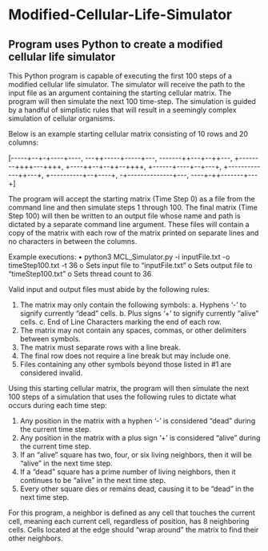 # Modified-Cellular-Life-Simulator
Program uses Python to create a modified cellular life simulator
--------------------------------------------------------------------------------------------------------------------
This Python program is capable of executing the first 100 steps of a modified cellular life
simulator. The simulator will receive the path to the input file as an argument containing the starting cellular
matrix. The program will then simulate the next 100 time-step. The simulation is guided by a handful of simplistic 
rules that will result in a seemingly complex simulation of cellular organisms.

Below is an example starting cellular matrix consisting of 10 rows and 20 columns:

[-----+--+-+----+----, 
---++-----+-----+---, 
-------++---+--++---, 
+--------++++---++++, 
+----++--+--++--++++, 
+------+----+--+---+, 
+-------------++---+, 
+----------+--+----+, 
-+--------------+---, 
----+-++-------+---+]

The program will accept the starting matrix (Time Step 0) as a file from the command line and then simulate
steps 1 through 100. The final matrix (Time Step 100) will then be written to an output file whose name and
path is dictated by a separate command line argument. These files will contain a copy of the matrix with each
row of the matrix printed on separate lines and no characters in between the columns.

Example executions:
• python3 MCL_Simulator.py -i inputFile.txt -o timeStep100.txt -t 36
  o Sets input file to “inputFile.txt”
  o Sets output file to “timeStep100.txt”
  o Sets thread count to 36

Valid input and output files must abide by the following rules:
1) The matrix may only contain the following symbols:
  a. Hyphens ‘-’ to signify currently “dead” cells.
  b. Plus signs ‘+’ to signify currently “alive” cells.
  c. End of Line Characters marking the end of each row.
2) The matrix may not contain any spaces, commas, or other delimiters between symbols.
3) The matrix must separate rows with a line break.
4) The final row does not require a line break but may include one.
5) Files containing any other symbols beyond those listed in #1 are considered invalid.

Using this starting cellular matrix, the program will then simulate the next 100 steps of a simulation that
uses the following rules to dictate what occurs during each time step:
  1) Any position in the matrix with a hyphen ‘-’ is considered “dead” during the current time step.
  2) Any position in the matrix with a plus sign ‘+’ is considered “alive” during the current time step.
  3) If an “alive” square has two, four, or six living neighbors, then it will be “alive” in the next time step.
  4) If a “dead” square has a prime number of living neighbors, then it continues to be “alive” in the next
     time step.
  5) Every other square dies or remains dead, causing it to be “dead” in the next time step.
  
For this program, a neighbor is defined as any cell that touches the current cell, meaning each current cell,
regardless of position, has 8 neighboring cells. Cells located at the edge should “wrap around” the matrix to find
their other neighbors.
